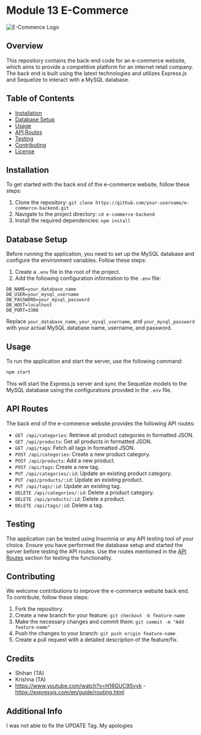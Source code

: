 # Module 13 E-Commerce 

![E-Commerce Logo](e-commerce-logo.png)

## Overview

This repository contains the back-end code for an e-commerce website, which aims to provide a competitive platform for an internet retail company. The back end is built using the latest technologies and utilizes Express.js and Sequelize to interact with a MySQL database.

## Table of Contents

- [Installation](#installation)
- [Database Setup](#database-setup)
- [Usage](#usage)
- [API Routes](#api-routes)
- [Testing](#testing)
- [Contributing](#contributing)
- [License](#license)

## Installation

To get started with the back end of the e-commerce website, follow these steps:

1. Clone the repository: `git clone https://github.com/your-username/e-commerce-backend.git`
2. Navigate to the project directory: `cd e-commerce-backend`
3. Install the required dependencies: `npm install`

## Database Setup

Before running the application, you need to set up the MySQL database and configure the environment variables. Follow these steps:

1. Create a `.env` file in the root of the project.
2. Add the following configuration information to the `.env` file:

```plaintext
DB_NAME=your_database_name
DB_USER=your_mysql_username
DB_PASSWORD=your_mysql_password
DB_HOST=localhost
DB_PORT=3306
```

Replace `your_database_name`, `your_mysql_username`, and `your_mysql_password` with your actual MySQL database name, username, and password.

## Usage

To run the application and start the server, use the following command:

```bash
npm start
```

This will start the Express.js server and sync the Sequelize models to the MySQL database using the configurations provided in the `.env` file.

## API Routes

The back end of the e-commerce website provides the following API routes:

- `GET /api/categories`: Retrieve all product categories in formatted JSON.
- `GET /api/products`: Get all products in formatted JSON.
- `GET /api/tags`: Fetch all tags in formatted JSON.
- `POST /api/categories`: Create a new product category.
- `POST /api/products`: Add a new product.
- `POST /api/tags`: Create a new tag.
- `PUT /api/categories/:id`: Update an existing product category.
- `PUT /api/products/:id`: Update an existing product.
- `PUT /api/tags/:id`: Update an existing tag.
- `DELETE /api/categories/:id`: Delete a product category.
- `DELETE /api/products/:id`: Delete a product.
- `DELETE /api/tags/:id`: Delete a tag.

## Testing

The application can be tested using Insomnia or any API testing tool of your choice. Ensure you have performed the database setup and started the server before testing the API routes. Use the routes mentioned in the [API Routes](#api-routes) section for testing the functionality.

## Contributing

We welcome contributions to improve the e-commerce website back end. To contribute, follow these steps:

1. Fork the repository.
2. Create a new branch for your feature: `git checkout -b feature-name`
3. Make the necessary changes and commit them: `git commit -m "Add feature-name"`
4. Push the changes to your branch: `git push origin feature-name`
5. Create a pull request with a detailed description of the feature/fix.

## Credits

- Shihan (TA)
- Krishna (TA)
- https://www.youtube.com/watch?v=H16GUC9Svyk
-https://expressjs.com/en/guide/routing.html

## Additional Info

I was not able to fix the UPDATE Tag. My apologies